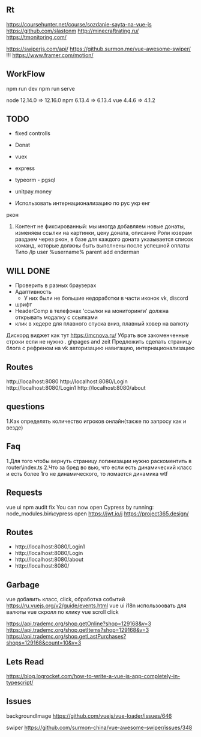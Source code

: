 ## Rt
https://coursehunter.net/course/sozdanie-sayta-na-vue-js
https://github.com/slastonm
http://minecraftrating.ru/
https://tmonitoring.com/

https://swiperjs.com/api/
https://github.surmon.me/vue-awesome-swiper/
!!!
https://www.framer.com/motion/

## WorkFlow
npm run dev
npm run serve

node 12.14.0 => 12.16.0
npm 6.13.4 => 6.13.4
vue 4.4.6 => 4.1.2

## TODO

* fixed controlls
* Donat

* vuex
* express
* typeorm - pgsql
* unitpay.money

* Использовать интернационализацию по рус укр енг

ркон

1) Контент не фиксированный: мы иногда добавляем новые донаты, изменяем ссылки на картинки, цену доната, описание
Роли юзерам раздаем через ркон, в базе для каждого доната указывается список команд, которые должны быть выполнены после успешной оплаты
Типо /lp user %username% parent add enderman

## WILL DONE

* Проверить в разных браузерах
* Адаптивность
  * У них были не большие недоработки в части иконок vk, discord
* шрифт
* HeaderComp в телефонах 'ссылки на мониторинги' должна открывать модалку с ссылками
* клик в хедере для плавного спуска вниз, плавный ховер на валюту

Дискорд виджет как тут
  https://mcnova.ru/
Убрать все закоменченные строки если не нужно
.
ghpages and zeit
Предложить сделать страницу блога с рефреном на vk
авторизацию
навигацию, интернационализацию

## Routes

http://localhost:8080
http://localhost:8080/Login
http://localhost:8080/Login1
http://localhost:8080/about

## questions
1.Как определять количество игроков онлайн(также по запросу как и везде)

## Faq
1.Для того чтобы вернуть страницу логинизации нужно раскоментить в router\index.ts
2.Что за бред во вью, что если есть динамический класс и есть более 1го не динамического, то ломается динамика wtf

## Requests
vue ui
npm audit fix
You can now open Cypress by running: node_modules\.bin\cypress open
https://jwt.io/j
https://project365.design/

## Routes
* http://localhost:8080/Login1
* http://localhost:8080/Login
* http://localhost:8080/about
* http://localhost:8080/

## Garbage

vue добавить класс, click, обработка событий
https://ru.vuejs.org/v2/guide/events.html
vue ui
i18n использоовать для валюты
vue скролл по клику
vue scroll click

https://api.trademc.org/shop.getOnline?shop=129168&v=3
https://api.trademc.org/shop.getItems?shop=129168&v=3
https://api.trademc.org/shop.getLastPurchases?shops=129168&count=10&v=3

## Lets Read

https://blog.logrocket.com/how-to-write-a-vue-js-app-completely-in-typescript/

## Issues

backgroundImage
https://github.com/vuejs/vue-loader/issues/646

swiper
https://github.com/surmon-china/vue-awesome-swiper/issues/348
